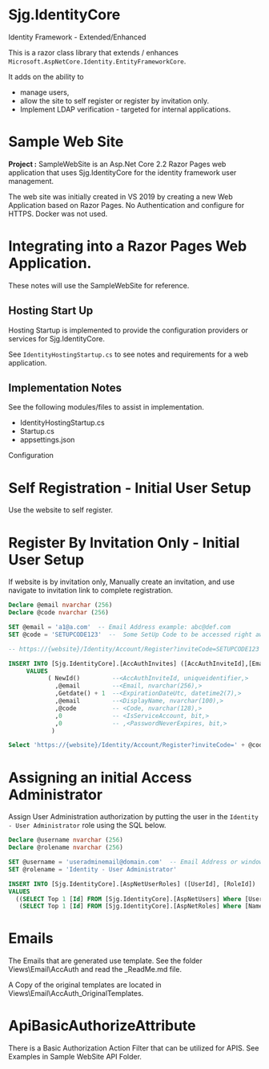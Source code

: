 # Sjg.IdentityCore
Identity Framework - Extended/Enhanced

This is a razor class library that extends / enhances `Microsoft.AspNetCore.Identity.EntityFrameworkCore`.  

It adds on the ability to 

- manage users, 
- allow the site to self register or register by invitation only.
- Implement LDAP verification - targeted for internal applications.

# Sample Web Site
**Project :** SampleWebSite is an Asp.Net Core 2.2 Razor Pages web application that uses Sjg.IdentityCore for the identity framework user management.

The web site was initially created in VS 2019 by creating a new Web Application based on Razor Pages.  No Authentication and configure for HTTPS.  Docker was not used.

# Integrating into a Razor Pages Web Application.
These notes will use the SampleWebSite for reference.

## Hosting Start Up
Hosting Startup is implemented to provide the configuration providers or services for Sjg.IdentityCore.

See `IdentityHostingStartup.cs` to see notes and requirements for a web application.

## Implementation Notes
See the following modules/files to assist in implementation.

- IdentityHostingStartup.cs
- Startup.cs
- appsettings.json 

Configuration 

# Self Registration - Initial User Setup
Use the website to self register.

# Register By Invitation Only - Initial User Setup
If website is by invitation only, Manually create an invitation, and use navigate to invitation link to complete registration.

```SQL
Declare @email nvarchar (256)
Declare @code nvarchar (256)

SET @email = 'a1@a.com'  -- Email Address example: abc@def.com
SET @code = 'SETUPCODE123'  --  Some SetUp Code to be accessed right away

-- https://{website}/Identity/Account/Register?inviteCode=SETUPCODE123  --  Use SetUp Code From Above

INSERT INTO [Sjg.IdentityCore].[AccAuthInvites] ([AccAuthInviteId],[Email],[ExpirationDateUtc],[DisplayName],[Code],[IsServiceAccount], [PasswordNeverExpires])
     VALUES
           ( NewId()         --<AccAuthInviteId, uniqueidentifier,> 
		     ,@email         --<Email, nvarchar(256),>
             ,Getdate() + 1  --<ExpirationDateUtc, datetime2(7),>
             ,@email         --<DisplayName, nvarchar(100),>
             ,@code          -- <Code, nvarchar(128),>
             ,0              -- <IsServiceAccount, bit,>
			 ,0              -- ,<PasswordNeverExpires, bit,>
			)

Select 'https://{website}/Identity/Account/Register?inviteCode=' + @code as NavigateLink
```

# Assigning an initial Access Administrator

Assign User Administration authorization by putting the user in the `Identity - User Administrator` role using the SQL below.

```SQL
Declare @username nvarchar (256)
Declare @rolename nvarchar (256)

SET @username = 'useradminemail@domain.com'  -- Email Address or windows/active Directory example: abc@def.com or domain\jsmith
SET @rolename = 'Identity - User Administrator'

INSERT INTO [Sjg.IdentityCore].[AspNetUserRoles] ([UserId], [RoleId])
VALUES
  ((SELECT Top 1 [Id] FROM [Sjg.IdentityCore].[AspNetUsers] Where [UserName] = @username),
   (SELECT Top 1 [Id] FROM [Sjg.IdentityCore].[AspNetRoles] Where [Name]     = @rolename))
```

# Emails

The Emails that are generated use template.  See the folder Views\Email\AccAuth and read the _ReadMe.md file.

A Copy of the original templates are located in Views\Email\AccAuth_OriginalTemplates.

# ApiBasicAuthorizeAttribute

There is a Basic Authorization Action Filter that can be utilized for APIS.  See Examples in Sample WebSite API Folder.
